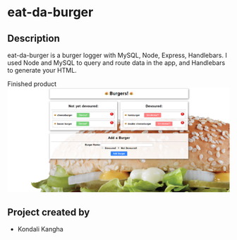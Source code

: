 # eat-da-burger

## Description

eat-da-burger is a burger logger with MySQL, Node, Express, Handlebars. I used Node and MySQL to query and route data in the app, and Handlebars to generate your HTML.

Finished product
![addburger](images/burger.png)

## Project created by

- Kondali Kangha



